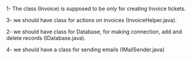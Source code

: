 1- The class (Invoice) is supposed to be only for creating Invoice tickets.


3- we should have class for actions on invoices (InvoiceHelper.java).


2- we should have class for Database, for making connection, add and delete records (IDatabase.java).


4- we should have a class for sending emails (IMailSender.java)
